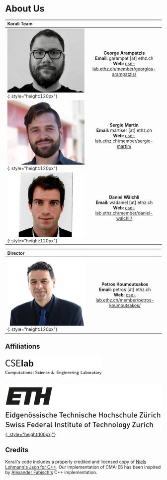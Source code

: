 # About Us

<center>

| **Korali Team**             |            |
| :---------------- |:----------------:|
| ![](images/george.jpg){: style="height:120px"} | **George Arampatzis** <br> **Email:** garampat [at] ethz.ch <br> **Web:** [cse-lab.ethz.ch/member/georgios-arampatzis/](https://www.cse-lab.ethz.ch/member/georgios-arampatzi/) |
| ![](images/sergio.jpg){: style="height:120px"} | **Sergio Martin** <br> **Email:** martiser [at] ethz.ch <br> **Web:** [cse-lab.ethz.ch/member/sergio-martin/](https://www.cse-lab.ethz.ch/member/sergio-martin/) |
| ![](images/daniel.jpg){: style="height:120px"} | **Daniel Wälchli** <br> **Email:** wadaniel [at] ethz.ch <br> **Web:** [cse-lab.ethz.ch/member/daniel-walchli/](https://www.cse-lab.ethz.ch/member/daniel-walchli/) |

| **Director**             |            |
| :---------------- |:----------------:|
| ![](images/petros.jpg){: style="height:120px"} | **Petros Koumoutsakos** <br> **Email:** petros [at] ethz.ch  <br> **Web:** [cse-lab.ethz.ch/member/petros-koumoutsakos/](https://www.cse-lab.ethz.ch/member/petros-koumoutsakos/) |

</center>

## Affiliations

[![](images/cselablogo.png)](https://www.cse-lab.ethz.ch/)<br><br>
[![](images/ethzlogo.jpg){: style="height:100px;"}](https://www.ethz.ch)

## Credits

Korali's code includes a properly credited and licensed copy of [Niels Lohmann's Json for C++](https://github.com/nlohmann/json).
Our implementation of CMA-ES has been inspired by [Alexander Fabisch's](https://github.com/AlexanderFabisch/CMA-ESpp) C++ implementation.
